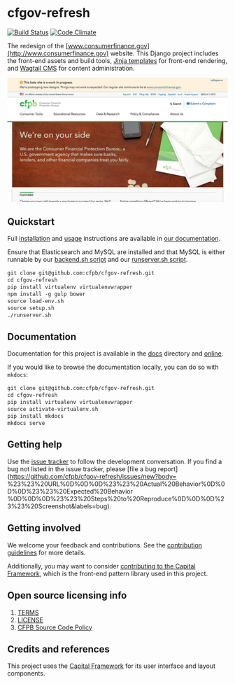 # cfgov-refresh

[![Build Status](https://travis-ci.org/cfpb/cfgov-refresh.png?branch=flapjack)](https://travis-ci.org/cfpb/cfgov-refresh?branch=flapjack)
[![Code Climate](https://codeclimate.com/github/cfpb/cfgov-refresh.png?branch=flapjack)](https://codeclimate.com/github/cfpb/cfgov-refresh?branch=flapjack)

The redesign of the [www.consumerfinance.gov](http://www.consumerfinance.gov) website.
This Django project includes the front-end assets and build tools,
[Jinja templates](http://jinja.pocoo.org) for front-end rendering,
and [Wagtail CMS](https://wagtail.io) for content administration.

![Screenshot of cfgov-refresh](screenshot.jpg)


## Quickstart

Full [installation](https://cfpb.github.io/cfgov-refresh/installation/)
and [usage](https://cfpb.github.io/cfgov-refresh/usage/) instructions 
are available in [our documentation](https://cfpb.github.io/cfgov-refresh).

Ensure that Elasticsearch and MySQL are installed and that MySQL is
either runnable by our [backend.sh script](https://github.com/cfpb/cfgov-refresh/blob/master/backend.sh#L41) and our [runserver.sh script](https://github.com/cfpb/cfgov-refresh/blob/master/runserver.sh#L12).

```
git clone git@github.com:cfpb/cfgov-refresh.git
cd cfgov-refresh
pip install virtualenv virtualenvwrapper
npm install -g gulp bower
source load-env.sh
source setup.sh
./runserver.sh
```


## Documentation

Documentation for this project is available in the [docs](docs/) directory 
and [online](https://cfpb.github.io/cfgov-refresh/).

If you would like to browse the documentation locally, you can do so
with `mkdocs`:

```
git clone git@github.com:cfpb/cfgov-refresh.git
cd cfgov-refresh
pip install virtualenv virtualenvwrapper
source activate-virtualenv.sh
pip install mkdocs
mkdocs serve
```


## Getting help

Use the [issue tracker](https://github.com/cfpb/cfgov-refresh/issues) to follow the
development conversation.
If you find a bug not listed in the issue tracker,
please [file a bug report](https://github.com/cfpb/cfgov-refresh/issues/new?body=
%23%23%20URL%0D%0D%0D%23%23%20Actual%20Behavior%0D%0D%0D%23%23%20Expected%20Behavior
%0D%0D%0D%23%23%20Steps%20to%20Reproduce%0D%0D%0D%23%23%20Screenshot&labels=bug).


## Getting involved

We welcome your feedback and contributions.
See the [contribution guidelines](CONTRIBUTING.md) for more details.

Additionally, you may want to consider
[contributing to the Capital Framework](https://cfpb.github.io/capital-framework/contributing/),
which is the front-end pattern library used in this project.


## Open source licensing info
1. [TERMS](TERMS.md)
2. [LICENSE](LICENSE)
3. [CFPB Source Code Policy](https://github.com/cfpb/source-code-policy/)


## Credits and references

This project uses the [Capital Framework](https://github.com/cfpb/capital-framework)
for its user interface and layout components.
